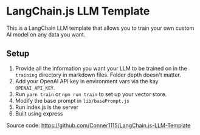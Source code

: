 # LangChain.js LLM Template

This is a LangChain LLM template that allows you to train your own custom AI model on any data you want.

## Setup
1. Provide all the information you want your LLM to be trained on in the `training` directory in markdown files.  Folder depth doesn't matter.
2. Add your OpenAI API key in environment vars via the kay `OPENAI_API_KEY`.
3. Run `yarn train` or `npm run train` to set up your vector store.
4. Modify the base prompt in `lib/basePrompt.js`
5. Run index.js is the server
6. Built using express

Source code: https://github.com/Conner1115/LangChain.js-LLM-Template

